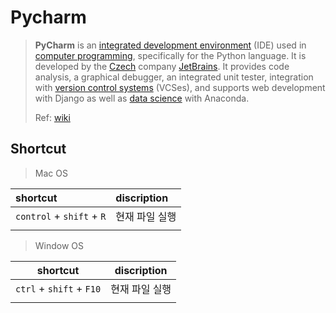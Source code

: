 # Pycharm

> **PyCharm** is an [integrated development environment](https://en.wikipedia.org/wiki/Integrated_development_environment) \(IDE\) used in [computer programming](https://en.wikipedia.org/wiki/Computer_programming), specifically for the Python language. It is developed by the [Czech](https://en.wikipedia.org/wiki/Czech_Republic) company [JetBrains](https://en.wikipedia.org/wiki/JetBrains). It provides code analysis, a graphical debugger, an integrated unit tester, integration with [version control systems](https://en.wikipedia.org/wiki/Revision_control) \(VCSes\), and supports web development with Django as well as [data science](https://en.wikipedia.org/wiki/Data_science) with Anaconda.
>
> Ref: [wiki](https://en.wikipedia.org/wiki/PyCharm)

## Shortcut

> Mac OS

| shortcut | discription |
| :--- | :--- |
| `control` + `shift` + `R` | 현재 파일 실행 |
|  |  |

> Window OS

| shortcut                 | discription    |
| ------------------------ | -------------- |
| `ctrl` + `shift` + `F10` | 현재 파일 실행 |
|                          |                |

